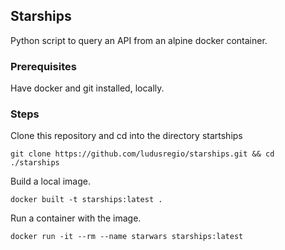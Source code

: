 ## Starships
Python script to query an API from an alpine docker container.

### Prerequisites
Have docker and git installed, locally.

### Steps
Clone this repository and cd into the directory startships

```
git clone https://github.com/ludusregio/starships.git && cd ./starships
```
Build a local image.

```
docker built -t starships:latest .
```
Run a container with the image.

```
docker run -it --rm --name starwars starships:latest
```

